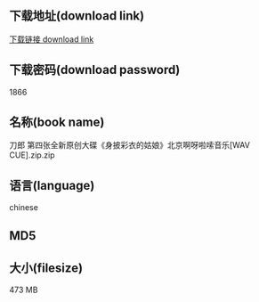 ## 下载地址(download link)
[下载链接 download link](https://tutu365.netlify.app/?s=%E5%88%80%E9%83%8E+%E7%AC%AC%E5%9B%9B%E5%BC%A0%E5%85%A8%E6%96%B0%E5%8E%9F%E5%88%9B%E5%A4%A7%E7%A2%9F%E3%80%8A%E8%BA%AB%E6%8A%AB%E5%BD%A9%E8%A1%A3%E7%9A%84%E5%A7%91%E5%A8%98%E3%80%8B%E5%8C%97%E4%BA%AC%E5%95%8A%E5%91%80%E5%95%A6%E5%97%A6%E9%9F%B3%E4%B9%90%5BWAV+CUE%5D.zip)

## 下载密码(download password)
1866

## 名称(book name)
刀郎 第四张全新原创大碟《身披彩衣的姑娘》北京啊呀啦嗦音乐[WAV CUE].zip.zip

## 语言(language)
chinese

## MD5


## 大小(filesize)
473 MB
